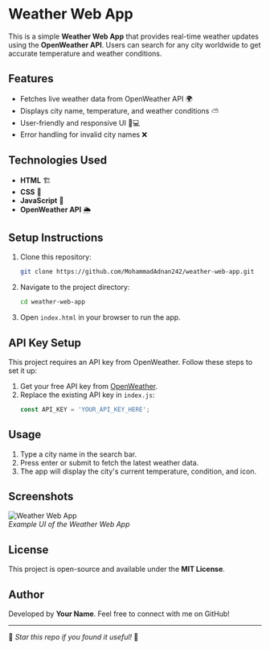 # Weather Web App

This is a simple **Weather Web App** that provides real-time weather updates using the **OpenWeather API**. Users can search for any city worldwide to get accurate temperature and weather conditions.

## Features
- Fetches live weather data from OpenWeather API 🌍
- Displays city name, temperature, and weather conditions ⛅
- User-friendly and responsive UI 📱💻
- Error handling for invalid city names ❌

## Technologies Used
- **HTML** 🏗️
- **CSS** 🎨
- **JavaScript** 🚀
- **OpenWeather API** 🌦️

## Setup Instructions
1. Clone this repository:
   ```sh
   git clone https://github.com/MohammadAdnan242/weather-web-app.git
   ```
2. Navigate to the project directory:
   ```sh
   cd weather-web-app
   ```
3. Open `index.html` in your browser to run the app.

## API Key Setup
This project requires an API key from OpenWeather. Follow these steps to set it up:
1. Get your free API key from [OpenWeather](https://openweathermap.org/api).
2. Replace the existing API key in `index.js`:
   ```js
   const API_KEY = 'YOUR_API_KEY_HERE';
   ```

## Usage
1. Type a city name in the search bar.
2. Press enter or submit to fetch the latest weather data.
3. The app will display the city's current temperature, condition, and icon.

## Screenshots
![Weather Web App](https://via.placeholder.com/600x300)  
*Example UI of the Weather Web App*

## License
This project is open-source and available under the **MIT License**.

## Author
Developed by **Your Name**. Feel free to connect with me on GitHub!

---
🌟 *Star this repo if you found it useful!* 🚀
